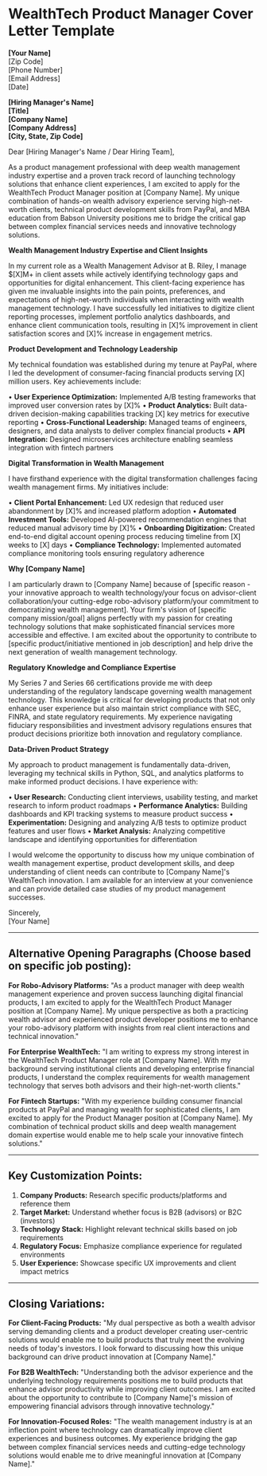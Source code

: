 # WealthTech Product Manager Cover Letter Template

**[Your Name]**  
 [Zip Code]  
[Phone Number]  
[Email Address]  
[Date]

**[Hiring Manager's Name]**  
**[Title]**  
**[Company Name]**  
**[Company Address]**  
**[City, State, Zip Code]**

Dear [Hiring Manager's Name / Dear Hiring Team],

As a product management professional with deep wealth management industry expertise and a proven track record of launching technology solutions that enhance client experiences, I am excited to apply for the WealthTech Product Manager position at [Company Name]. My unique combination of hands-on wealth advisory experience serving high-net-worth clients, technical product development skills from PayPal, and MBA education from Babson University positions me to bridge the critical gap between complex financial services needs and innovative technology solutions.

**Wealth Management Industry Expertise and Client Insights**

In my current role as a Wealth Management Advisor at B. Riley, I manage $[X]M+ in client assets while actively identifying technology gaps and opportunities for digital enhancement. This client-facing experience has given me invaluable insights into the pain points, preferences, and expectations of high-net-worth individuals when interacting with wealth management technology. I have successfully led initiatives to digitize client reporting processes, implement portfolio analytics dashboards, and enhance client communication tools, resulting in [X]% improvement in client satisfaction scores and [X]% increase in engagement metrics.

**Product Development and Technology Leadership**

My technical foundation was established during my tenure at PayPal, where I led the development of consumer-facing financial products serving [X] million users. Key achievements include:

• **User Experience Optimization:** Implemented A/B testing frameworks that improved user conversion rates by [X]%
• **Product Analytics:** Built data-driven decision-making capabilities tracking [X] key metrics for executive reporting
• **Cross-Functional Leadership:** Managed teams of engineers, designers, and data analysts to deliver complex financial products
• **API Integration:** Designed microservices architecture enabling seamless integration with fintech partners

**Digital Transformation in Wealth Management**

I have firsthand experience with the digital transformation challenges facing wealth management firms. My initiatives include:

• **Client Portal Enhancement:** Led UX redesign that reduced user abandonment by [X]% and increased platform adoption
• **Automated Investment Tools:** Developed AI-powered recommendation engines that reduced manual advisory time by [X]%
• **Onboarding Digitization:** Created end-to-end digital account opening process reducing timeline from [X] weeks to [X] days
• **Compliance Technology:** Implemented automated compliance monitoring tools ensuring regulatory adherence

**Why [Company Name]**

I am particularly drawn to [Company Name] because of [specific reason - your innovative approach to wealth technology/your focus on advisor-client collaboration/your cutting-edge robo-advisory platform/your commitment to democratizing wealth management]. Your firm's vision of [specific company mission/goal] aligns perfectly with my passion for creating technology solutions that make sophisticated financial services more accessible and effective. I am excited about the opportunity to contribute to [specific product/initiative mentioned in job description] and help drive the next generation of wealth management technology.

**Regulatory Knowledge and Compliance Expertise**

My Series 7 and Series 66 certifications provide me with deep understanding of the regulatory landscape governing wealth management technology. This knowledge is critical for developing products that not only enhance user experience but also maintain strict compliance with SEC, FINRA, and state regulatory requirements. My experience navigating fiduciary responsibilities and investment advisory regulations ensures that product decisions prioritize both innovation and regulatory compliance.

**Data-Driven Product Strategy**

My approach to product management is fundamentally data-driven, leveraging my technical skills in Python, SQL, and analytics platforms to make informed product decisions. I have experience with:

• **User Research:** Conducting client interviews, usability testing, and market research to inform product roadmaps
• **Performance Analytics:** Building dashboards and KPI tracking systems to measure product success
• **Experimentation:** Designing and analyzing A/B tests to optimize product features and user flows
• **Market Analysis:** Analyzing competitive landscape and identifying opportunities for differentiation

I would welcome the opportunity to discuss how my unique combination of wealth management expertise, product development skills, and deep understanding of client needs can contribute to [Company Name]'s WealthTech innovation. I am available for an interview at your convenience and can provide detailed case studies of my product management successes.

Sincerely,  
[Your Name]

---

## Alternative Opening Paragraphs (Choose based on specific job posting):

**For Robo-Advisory Platforms:**
"As a product manager with deep wealth management experience and proven success launching digital financial products, I am excited to apply for the WealthTech Product Manager position at [Company Name]. My unique perspective as both a practicing wealth advisor and experienced product developer positions me to enhance your robo-advisory platform with insights from real client interactions and technical innovation."

**For Enterprise WealthTech:**
"I am writing to express my strong interest in the WealthTech Product Manager role at [Company Name]. With my background serving institutional clients and developing enterprise financial products, I understand the complex requirements for wealth management technology that serves both advisors and their high-net-worth clients."

**For Fintech Startups:**
"With my experience building consumer financial products at PayPal and managing wealth for sophisticated clients, I am excited to apply for the Product Manager position at [Company Name]. My combination of technical product skills and deep wealth management domain expertise would enable me to help scale your innovative fintech solutions."

---

## Key Customization Points:

1. **Company Products:** Research specific products/platforms and reference them
2. **Target Market:** Understand whether focus is B2B (advisors) or B2C (investors)
3. **Technology Stack:** Highlight relevant technical skills based on job requirements
4. **Regulatory Focus:** Emphasize compliance experience for regulated environments
5. **User Experience:** Showcase specific UX improvements and client impact metrics

---

## Closing Variations:

**For Client-Facing Products:**
"My dual perspective as both a wealth advisor serving demanding clients and a product developer creating user-centric solutions would enable me to build products that truly meet the evolving needs of today's investors. I look forward to discussing how this unique background can drive product innovation at [Company Name]."

**For B2B WealthTech:**
"Understanding both the advisor experience and the underlying technology requirements positions me to build products that enhance advisor productivity while improving client outcomes. I am excited about the opportunity to contribute to [Company Name]'s mission of empowering financial advisors through innovative technology."

**For Innovation-Focused Roles:**
"The wealth management industry is at an inflection point where technology can dramatically improve client experiences and business outcomes. My experience bridging the gap between complex financial services needs and cutting-edge technology solutions would enable me to drive meaningful innovation at [Company Name]."
